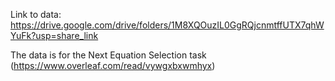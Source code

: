 Link to data: https://drive.google.com/drive/folders/1M8XQOuzIL0GgRQjcnmtffUTX7qhWYuFk?usp=share_link

The data is for the Next Equation Selection task (https://www.overleaf.com/read/vywgxbxwmhyx)
